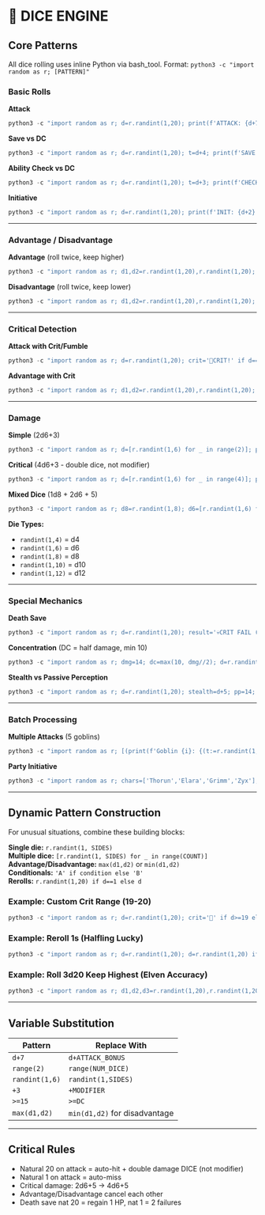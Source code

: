 # 🎲 DICE ENGINE

## Core Patterns

All dice rolling uses inline Python via bash_tool. Format: `python3 -c "import random as r; [PATTERN]"`

### Basic Rolls

**Attack**
```python
python3 -c "import random as r; d=r.randint(1,20); print(f'ATTACK: {d+7} [{d}] +7')"
```

**Save vs DC**
```python
python3 -c "import random as r; d=r.randint(1,20); t=d+4; print(f'SAVE: {t} [{d}] +4 vs DC 15 {\"✓\" if t>=15 else \"✗\"}')"
```

**Ability Check vs DC**
```python
python3 -c "import random as r; d=r.randint(1,20); t=d+3; print(f'CHECK: {t} [{d}] +3 vs DC 12 {\"✓\" if t>=12 else \"✗\"}')"
```

**Initiative**
```python
python3 -c "import random as r; d=r.randint(1,20); print(f'INIT: {d+2} [{d}] +2')"
```

---

### Advantage / Disadvantage

**Advantage** (roll twice, keep higher)
```python
python3 -c "import random as r; d1,d2=r.randint(1,20),r.randint(1,20); k=max(d1,d2); print(f'ATTACK (ADV): {k+5} [{k}] +5 (rolled {d1}, {d2})')"
```

**Disadvantage** (roll twice, keep lower)
```python
python3 -c "import random as r; d1,d2=r.randint(1,20),r.randint(1,20); k=min(d1,d2); print(f'ATTACK (DIS): {k+3} [{k}] +3 (rolled {d1}, {d2})')"
```

---

### Critical Detection

**Attack with Crit/Fumble**
```python
python3 -c "import random as r; d=r.randint(1,20); crit='🎯CRIT!' if d==20 else '💥FUMBLE!' if d==1 else ''; print(f'ATTACK: {d+7} [{d}] +7 {crit}')"
```

**Advantage with Crit**
```python
python3 -c "import random as r; d1,d2=r.randint(1,20),r.randint(1,20); k=max(d1,d2); crit='🎯CRIT!' if k==20 else ''; print(f'ATTACK (ADV): {k+5} [{k}] +5 {crit} (rolled {d1}, {d2})')"
```

---

### Damage

**Simple** (2d6+3)
```python
python3 -c "import random as r; d=[r.randint(1,6) for _ in range(2)]; print(f'DAMAGE: {sum(d)+3} {d} +3')"
```

**Critical** (4d6+3 - double dice, not modifier)
```python
python3 -c "import random as r; d=[r.randint(1,6) for _ in range(4)]; print(f'CRIT: {sum(d)+3} {d} +3')"
```

**Mixed Dice** (1d8 + 2d6 + 5)
```python
python3 -c "import random as r; d8=r.randint(1,8); d6=[r.randint(1,6) for _ in range(2)]; print(f'DAMAGE: {d8+sum(d6)+5} [d8:{d8}, d6:{d6}] +5')"
```

**Die Types:**
- `randint(1,4)` = d4
- `randint(1,6)` = d6  
- `randint(1,8)` = d8
- `randint(1,10)` = d10
- `randint(1,12)` = d12

---

### Special Mechanics

**Death Save**
```python
python3 -c "import random as r; d=r.randint(1,20); result='💀CRIT FAIL (2 fails)' if d==1 else '🎯CRIT SUCCESS (regain 1 HP)' if d==20 else '✓SUCCESS' if d>=10 else '✗FAIL'; print(f'DEATH SAVE: {d} - {result}')"
```

**Concentration** (DC = half damage, min 10)
```python
python3 -c "import random as r; dmg=14; dc=max(10, dmg//2); d=r.randint(1,20); t=d+3; print(f'CONCENTRATION: {t} [{d}] +3 vs DC {dc} {\"✓\" if t>=dc else \"✗LOST\"}')"
```

**Stealth vs Passive Perception**
```python
python3 -c "import random as r; d=r.randint(1,20); stealth=d+5; pp=14; print(f'STEALTH: {stealth} [{d}] +5 vs PP {pp} {\"✓HIDDEN\" if stealth>pp else \"✗SPOTTED\"}')"
```

---

### Batch Processing

**Multiple Attacks** (5 goblins)
```python
python3 -c "import random as r; [(print(f'Goblin {i}: {(t:=r.randint(1,20)+4)} [{t-4}] +4 {\"HIT\" if t>=13 else \"MISS\"}')) for i in range(1,6)]"
```

**Party Initiative**
```python
python3 -c "import random as r; chars=['Thorun','Elara','Grimm','Zyx']; init=[(c, r.randint(1,20)+m) for c,m in zip(chars,[2,3,0,1])]; [print(f'{c}: {i}') for c,i in sorted(init, key=lambda x: x[1], reverse=True)]"
```

---

## Dynamic Pattern Construction

For unusual situations, combine these building blocks:

**Single die:** `r.randint(1, SIDES)`  
**Multiple dice:** `[r.randint(1, SIDES) for _ in range(COUNT)]`  
**Advantage/Disadvantage:** `max(d1,d2)` or `min(d1,d2)`  
**Conditionals:** `'A' if condition else 'B'`  
**Rerolls:** `r.randint(1,20) if d==1 else d`

### Example: Custom Crit Range (19-20)
```python
python3 -c "import random as r; d=r.randint(1,20); crit='🎯' if d>=19 else ''; print(f'ATTACK: {d+5} [{d}] +5 {crit}')"
```

### Example: Reroll 1s (Halfling Lucky)
```python
python3 -c "import random as r; d=r.randint(1,20); d=r.randint(1,20) if d==1 else d; print(f'ATTACK: {d+5} [{d}] +5')"
```

### Example: Roll 3d20 Keep Highest (Elven Accuracy)
```python
python3 -c "import random as r; d1,d2,d3=r.randint(1,20),r.randint(1,20),r.randint(1,20); k=max(d1,d2,d3); print(f'ATTACK: {k+5} [{k}] +5 (rolled {d1},{d2},{d3})')"
```

---

## Variable Substitution

| Pattern | Replace With |
|---------|--------------|
| `d+7` | `d+ATTACK_BONUS` |
| `range(2)` | `range(NUM_DICE)` |
| `randint(1,6)` | `randint(1,SIDES)` |
| `+3` | `+MODIFIER` |
| `>=15` | `>=DC` |
| `max(d1,d2)` | `min(d1,d2)` for disadvantage |

---

## Critical Rules

- Natural 20 on attack = auto-hit + double damage DICE (not modifier)
- Natural 1 on attack = auto-miss
- Critical damage: 2d6+5 → 4d6+5
- Advantage/Disadvantage cancel each other
- Death save nat 20 = regain 1 HP, nat 1 = 2 failures
